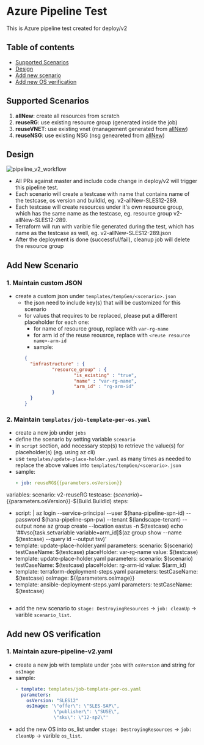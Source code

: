 


# Azure Pipeline Test
This is Azure pipeline test created for deploy/v2

## Table of contents
- [Supported Scenarios](#supported-scenarios)
- [Design](#design)
- [Add new scenario](#add-new-scenario)
- [Add new OS verification](#add-new-os)

## Supported Scenarios

1. **allNew**: create all resources from scratch
2. **reuseRG**: use existing resource group (generated inside the job)
3. **reuseVNET**: use existing vnet (management generated from [allNew](#allNew))
4. **reuseNSG**: use existing NSG (nsg geneareted from  [allNew](#allNew))

## Design

![pipeline_v2_workflow](https://user-images.githubusercontent.com/38501271/63207042-ac3e1580-c074-11e9-808b-f7bd037bc42b.jpg)

- All PRs against master and include code change in deploy/v2 will trigger this pipeline test.
- Each scenario will create a testcase with name that contains name of the testcase, os version and buildId, eg. v2-allNew-SLES12-289.
- Each testcase will create resources under it's own resource group, which has the same name as the testcase, eg. resource group v2-allNew-SLES12-289.
- Terraform will run with varible file generated during the test, which has name as the testcase as well, eg. v2-allNew-SLES12-289.json
- After the deployment is done (successful/fail), cleanup job will delete the resource group
## Add New Scenario
### 1. Maintain custom JSON

- create a custom json under `templates/tempGen/<scenario>.json`
  - the json need to include key(s) that will be customized for this scenario
  - for values that requires to be replaced, please put a different placeholder for each one:
    - for name of resource group, replace with `var-rg-name`
    - for arm id of the reuse reousrce, replace with `<reuse resource name>-arm-id`
    - sample:
    ```json
    {
      "infrastructure" : {
              "resource_group" : {
                      "is_existing" : "true",
                      "name" : "var-rg-name",
                      "arm_id" : "rg-arm-id"
              }
      }
    }
    ```
### 2. Maintain `templates/job-template-per-os.yaml`
  - create a new job under `jobs`
  - define the scenario by setting variable `scenario`
  - in `script` section, add necessary step(s) to retrieve the value(s) for placeholder(s) (eg. using az cli)
  - use `templates/update-place-holder.yaml` as many times as needed to replace the above values into `templates/tempGen/<scenario>.json`
  - sample:
    ```yaml
    - job: reuseRG${{parameters.osVersion}}
  variables:
    scenario: v2-reuseRG
    testcase: $(scenario)-${{parameters.osVersion}}-$(Build.BuildId)
  steps:
  - script: |
      az login --service-principal --user $(hana-pipeline-spn-id) --password  $(hana-pipeline-spn-pw) --tenant $(landscape-tenant) --output none
      az group create --location eastus -n $(testcase)
      echo '##vso[task.setvariable variable=arm_id]$(az group show --name $(testcase) --query id --output tsv)'
  - template: update-place-holder.yaml
    parameters:
      scenario: $(scenario)
      testCaseName: $(testcase)
      placeHolder: var-rg-name
      value: $(testcase)
  - template: update-place-holder.yaml
    parameters:
      scenario: $(scenario)
      testCaseName: $(testcase)
      placeHolder: rg-arm-id
      value: $(arm_id)
  - template: terraform-deployment-steps.yaml
    parameters:
      testCaseName: $(testcase)
      osImage: ${{parameters.osImage}}
  - template: ansible-deployment-steps.yaml
    parameters:
      testCaseName: $(testcase)
    ```
  - add the new scenario to `stage: DestroyingResources` -> `job: cleanUp` -> varible `scenario_list`.

## Add new OS verification
### 1. Maintain azure-pipeline-v2.yaml
  - create a new job with template under `jobs` with `osVersion` and string for `osImage`
  - sample:
    ```yaml
    - template: templates/job-template-per-os.yaml
      parameters:
        osVersion: "SLES12"
        osImage: '\"offer\": \"SLES-SAP\", 
                  \"publisher\": \"SUSE\", 
                  \"sku\": \"12-sp2\"'
    ```
  - add the new OS into os_list under `stage: DestroyingResources` -> `job: cleanUp` -> varible `os_list`.
